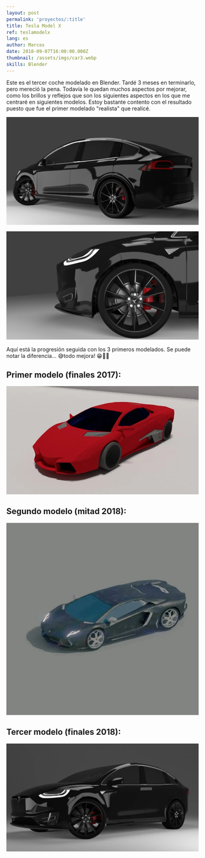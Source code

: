 ```yaml
---
layout: post
permalink: 'proyectos/:title'
title: Tesla Model X
ref: teslamodelx
lang: es
author: Marcos
date: 2018-09-07T16:00:00.000Z
thumbnail: /assets/imgs/car3.webp
skills: Blender
---
```

Este es el tercer coche modelado en Blender. Tardé 3 meses en terminarlo, pero mereció la pena. Todavía le quedan muchos aspectos por mejorar, como los brillos y reflejos que son los siguientes aspectos en los que me centraré en siguientes modelos. Estoy bastante contento con el resultado puesto que fue el primer modelado "realista" que realicé.

![Tesla Model X vista trasera](/assets/imgs/teslaModelXFront.webp "Tesla Model X vista trasera")

![Tesla Model X perfil](/assets/imgs/teslaModelXSide.webp "Tesla Model X perfil")

Aquí está la progresión seguida con los 3 primeros modelados. Se puede notar la diferencia... 😅todo mejora! 😁👏🏽

## Primer modelo (finales 2017):

![Primer lamborghini](/assets/imgs/car1.webp "Primer lamborghini")

## Segundo modelo (mitad 2018):

![Segundo lamborghini](/assets/imgs/car2.webp "Segundo lamborghini")

## Tercer modelo (finales 2018):

![Tercer coche ](/assets/imgs/car3.webp "Tercer coche ")
